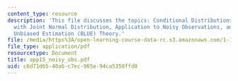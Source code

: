```yaml
---
content_type: resource
description: 'This file discusses the topics: Conditional Distributions of Variables
  with Joint Normal Distribution, Application to Noisy Observations, and Best Linear
  Unbiased Estimation (BLUE) Theory.'
file: /media/https%3A/open-learning-course-data-rc.s3.amazonaws.com/1-151-probability-and-statistics-in-engineering-spring-2005/c6d71d6540a6c7ec965e94ca5358ffd0_app15_noisy_obs.pdf
file_type: application/pdf
resourcetype: Document
title: app15_noisy_obs.pdf
uid: c6d71d65-40a6-c7ec-965e-94ca5358ffd0
---
```

